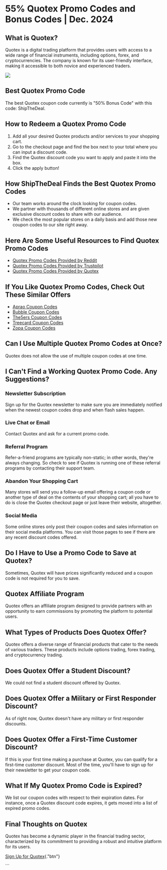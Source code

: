 # 55% Quotex Promo Codes and Bonus Codes \| Dec. 2024

## What is Quotex?

Quotex is a digital trading platform that provides users with access to
a wide range of financial instruments, including options, forex, and
cryptocurrencies. The company is known for its user-friendly interface,
making it accessible to both novice and experienced traders.

[![](https://static.quotex.io/files/4_en/300_250.jpg)](https://traff.sbs/brokerqxlid)

## Best Quotex Promo Code

The best Quotex coupon code currently is "50% Bonus Code" with
this code: ShipTheDeal.

## How to Redeem a Quotex Promo Code

1.  Add all your desired Quotex products and/or services to your
    shopping cart.
2.  Go to the checkout page and find the box next to your total where
    you can input a discount code.
3.  Find the Quotex discount code you want to apply and paste it into
    the box.
4.  Click the apply button!

## How ShipTheDeal Finds the Best Quotex Promo Codes

-   Our team works around the clock looking for coupon codes.
-   We partner with thousands of different online stores and are given
    exclusive discount codes to share with our audience.
-   We check the most popular stores on a daily basis and add those new
    coupon codes to our site right away.

## Here Are Some Useful Resources to Find Quotex Promo Codes

-   [Quotex Promo Codes Provided by
    Reddit](\%22https://www.reddit.com/search/?q=quotex+promo+code&type=link&cId=1e2056ed-4cf9-48ba-b4bd-dae9f948f59c&iId=0bfa96ac-e244-40e2-ac02-b6cb3cddcc34\%22)
-   [Quotex Promo Codes Provided by
    Trustpilot](\%22https://www.trustpilot.com/review/qxbroker.com\%22)
-   [Quotex Promo Codes Provided by
    Quotex](\%22https://qxbroker.com/\%22)

## If You Like Quotex Promo Codes, Check Out These Similar Offers

-   [Aprao Coupon
    Codes](\%22https://shipthedeal.com/store/aprao-coupon\%22)
-   [Bubble Coupon
    Codes](\%22https://shipthedeal.com/store/bubble-coupon\%22)
-   [The5ers Coupon
    Codes](\%22https://shipthedeal.com/store/the5ers-coupon\%22)
-   [Treecard Coupon
    Codes](\%22https://shipthedeal.com/store/treecard-coupon\%22)
-   [Zopa Coupon
    Codes](\%22https://shipthedeal.com/store/zopa-coupon\%22)

## Can I Use Multiple Quotex Promo Codes at Once?

Quotex does not allow the use of multiple coupon codes at one time.

## I Can\'t Find a Working Quotex Promo Code. Any Suggestions?

### Newsletter Subscription

Sign up for the Quotex newsletter to make sure you are immediately
notified when the newest coupon codes drop and when flash sales happen.

### Live Chat or Email

Contact Quotex and ask for a current promo code.

### Referral Program

Refer-a-friend programs are typically non-static; in other words,
they\'re always changing. So check to see if Quotex is running one of
these referral programs by contacting their support team.

### Abandon Your Shopping Cart

Many stores will send you a follow-up email offering a coupon code or
another type of deal on the contents of your shopping cart; all you have
to do is close the Quotex checkout page or just leave their website,
altogether.

### Social Media

Some online stores only post their coupon codes and sales information on
their social media platforms. You can visit those pages to see if there
are any recent discount codes offered.

## Do I Have to Use a Promo Code to Save at Quotex?

Sometimes, Quotex will have prices significantly reduced and a coupon
code is not required for you to save.

## Quotex Affiliate Program

Quotex offers an affiliate program designed to provide partners with an
opportunity to earn commissions by promoting the platform to potential
users.

## What Types of Products Does Quotex Offer?

Quotex offers a diverse range of financial products that cater to the
needs of various traders. These products include options trading, forex
trading, and cryptocurrency trading.

## Does Quotex Offer a Student Discount?

We could not find a student discount offered by Quotex.

## Does Quotex Offer a Military or First Responder Discount?

As of right now, Quotex doesn\'t have any military or first responder
discounts.

## Does Quotex Offer a First-Time Customer Discount?

If this is your first time making a purchase at Quotex, you can qualify
for a first-time customer discount. Most of the time, you\'ll have to
sign up for their newsletter to get your coupon code.

## What If My Quotex Promo Code is Expired?

We list our coupon codes with respect to their expiration dates. For
instance, once a Quotex discount code expires, it gets moved into a list
of expired promo codes.

## Final Thoughts on Quotex

Quotex has become a dynamic player in the financial trading sector,
characterized by its commitment to providing a robust and intuitive
platform for its users.

[Sign Up for
Quotex](\%22https://traff.sbs/brokerqxsignup\%22){."btn"}

\`\`\`

